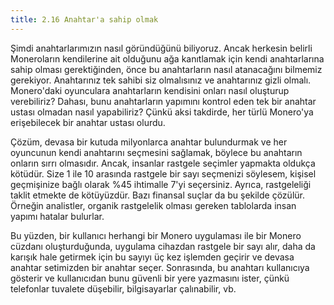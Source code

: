 ```yaml
---
title: 2.16 Anahtar'a sahip olmak
---
```


Şimdi anahtarlarımızın nasıl göründüğünü biliyoruz. Ancak herkesin belirli Moneroların kendilerine ait olduğunu ağa kanıtlamak için kendi anahtarlarına sahip olması gerektiğinden, önce bu anahtarların nasıl atanacağını bilmemiz gerekiyor. Anahtarınız tek sahibi siz olmalısınız ve anahtarınız gizli olmalı. Monero'daki oyunculara anahtarların kendisini onları nasıl oluşturup verebiliriz? Dahası, bunu anahtarların yapımını kontrol eden tek bir anahtar ustası olmadan nasıl yapabiliriz? Çünkü aksi takdirde, her türlü Monero'ya erişebilecek bir anahtar ustası olurdu.

Çözüm, devasa bir kutuda milyonlarca anahtar bulundurmak ve her oyuncunun kendi anahtarını seçmesini sağlamak, böylece bu anahtarın onların sırrı olmasıdır. Ancak, insanlar rastgele seçimler yapmakta oldukça kötüdür. Size 1 ile 10 arasında rastgele bir sayı seçmenizi söylesem, kişisel geçmişinize bağlı olarak %45 ihtimalle 7'yi seçersiniz. Ayrıca, rastgeleliği taklit etmekte de kötüyüzdür. Bazı finansal suçlar da bu şekilde çözülür. Örneğin analistler, organik rastgelelik olması gereken tablolarda insan yapımı hatalar bulurlar.

Bu yüzden, bir kullanıcı herhangi bir Monero uygulaması ile bir Monero cüzdanı oluşturduğunda, uygulama cihazdan rastgele bir sayı alır, daha da karışık hale getirmek için bu sayıyı üç kez işlemden geçirir ve devasa anahtar setimizden bir anahtar seçer. Sonrasında, bu anahtarı kullanıcıya gösterir ve kullanıcıdan bunu güvenli bir yere yazmasını ister, çünkü telefonlar tuvalete düşebilir, bilgisayarlar çalınabilir, vb.
